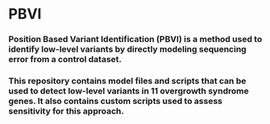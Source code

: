 # PBVI
 
### Position Based Variant Identification (PBVI) is a method used to identify low-level variants by directly modeling sequencing error from a control dataset.
### This repository contains model files and scripts that can be used to detect low-level variants in 11 overgrowth syndrome genes. It also contains custom scripts used to assess sensitivity for this approach.
